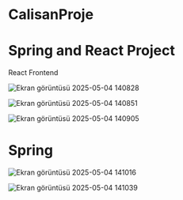 # CalisanProje
<h1>Spring and React Project</h1>


React Frontend


![Ekran görüntüsü 2025-05-04 140828](https://github.com/user-attachments/assets/100d2bda-be6f-44bc-9d26-1834bf6c8843)

![Ekran görüntüsü 2025-05-04 140851](https://github.com/user-attachments/assets/3243a09e-7ffb-40c9-bd92-6fd774e895ce)

![Ekran görüntüsü 2025-05-04 140905](https://github.com/user-attachments/assets/16d3ec3a-2902-41b2-960a-0fd3ca3d7a39)
<br>
<h1 style= "center">Spring</h1>

![Ekran görüntüsü 2025-05-04 141016](https://github.com/user-attachments/assets/59ee12c8-5b1a-401f-a6da-105f1b9c5f28)

![Ekran görüntüsü 2025-05-04 141039](https://github.com/user-attachments/assets/1c10c97e-a4f1-418e-9eef-e6654ebfa053)
